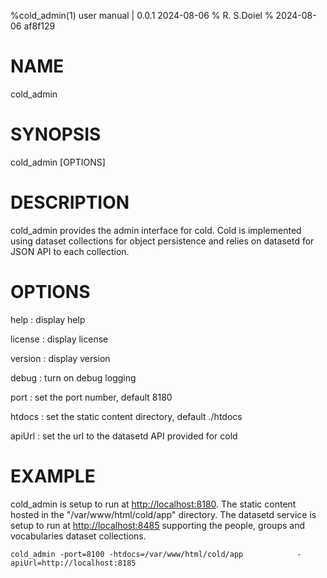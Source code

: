 %cold_admin(1) user manual | 0.0.1 2024-08-06
% R. S.Doiel
% 2024-08-06 af8f129

# NAME

cold_admin

# SYNOPSIS

cold_admin [OPTIONS]

# DESCRIPTION

cold_admin provides the admin interface for cold. Cold is implemented using dataset collections
for object persistence and relies on datasetd for JSON API to each collection.

# OPTIONS


help
: display help

license
: display license

version
: display version

debug
: turn on debug logging

port
: set the port number, default 8180

htdocs
: set the static content directory, default ./htdocs

apiUrl
: set the url to the datasetd API provided for cold


# EXAMPLE

cold_admin is setup to run at <http://localhost:8180>. The static content hosted in
the "/var/www/html/cold/app" directory.  The datasetd service is setup to run at
<http://localhost:8485> supporting the people, groups and vocabularies dataset
collections.

~~~shell
cold_admin -port=8100 -htdocs=/var/www/html/cold/app            -apiUrl=http://localhost:8185
~~~


